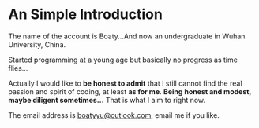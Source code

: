 # An Simple Introduction
The name of the account is Boaty...And now an undergraduate in Wuhan University, China.

Started programming at a young age but basically no progress as time flies...

Actually I would like to **be honest to admit** that I still cannot find the real passion and spirit of coding, at least **as for me**.
**Being honest and modest, maybe diligent sometimes...** That is what I aim to right now.

The email address is boatyyu@outlook.com, email me if you like.
